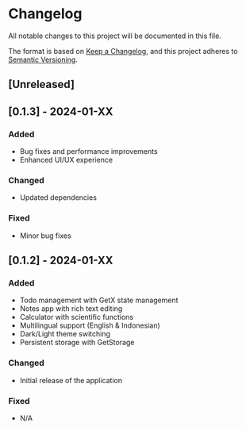 # Changelog

All notable changes to this project will be documented in this file.

The format is based on [Keep a Changelog](https://keepachangelog.com/en/1.0.0/),
and this project adheres to [Semantic Versioning](https://semver.org/spec/v2.0.0.html).

## [Unreleased]

## [0.1.3] - 2024-01-XX

### Added
- Bug fixes and performance improvements
- Enhanced UI/UX experience

### Changed
- Updated dependencies

### Fixed
- Minor bug fixes

## [0.1.2] - 2024-01-XX

### Added
- Todo management with GetX state management
- Notes app with rich text editing
- Calculator with scientific functions
- Multilingual support (English & Indonesian)
- Dark/Light theme switching
- Persistent storage with GetStorage

### Changed
- Initial release of the application

### Fixed
- N/A 